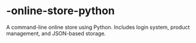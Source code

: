 # -online-store-python
A command-line online store using Python. Includes login system, product management, and JSON-based storage.
